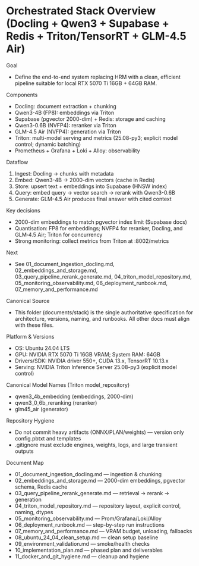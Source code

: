 # Orchestrated Stack Overview (Docling + Qwen3 + Supabase + Redis + Triton/TensorRT + GLM-4.5 Air)


Goal
- Define the end-to-end system replacing HRM with a clean, efficient pipeline suitable for local RTX 5070 Ti 16GB + 64GB RAM.

Components
- Docling: document extraction + chunking
- Qwen3-4B (FP8): embeddings via Triton
- Supabase (pgvector 2000-dim) + Redis: storage and caching
- Qwen3-0.6B (NVFP4): reranker via Triton
- GLM-4.5 Air (NVFP4): generation via Triton
- Triton: multi-model serving and metrics (25.08-py3; explicit model control; dynamic batching)
- Prometheus + Grafana + Loki + Alloy: observability

Dataflow
1) Ingest: Docling -> chunks with metadata
2) Embed: Qwen3-4B -> 2000-dim vectors (cache in Redis)
3) Store: upsert text + embeddings into Supabase (HNSW index)
4) Query: embed query -> vector search -> rerank with Qwen3-0.6B
5) Generate: GLM-4.5 Air produces final answer with cited context

Key decisions
- 2000-dim embeddings to match pgvector index limit (Supabase docs)
- Quantisation: FP8 for embeddings; NVFP4 for reranker, Docling, and GLM‑4.5 Air; Triton for concurrency
- Strong monitoring: collect metrics from Triton at :8002/metrics

Next
- See 01_document_ingestion_docling.md, 02_embeddings_and_storage.md, 03_query_pipeline_rerank_generate.md, 04_triton_model_repository.md, 05_monitoring_observability.md, 06_deployment_runbook.md, 07_memory_and_performance.md


Canonical Source
- This folder (documents/stack) is the single authoritative specification for architecture, versions, naming, and runbooks. All other docs must align with these files.

Platform & Versions
- OS: Ubuntu 24.04 LTS
- GPU: NVIDIA RTX 5070 Ti 16GB VRAM; System RAM: 64GB
- Drivers/SDK: NVIDIA driver 550+, CUDA 13.x, TensorRT 10.13.x
- Serving: NVIDIA Triton Inference Server 25.08-py3 (explicit model control)

Canonical Model Names (Triton model_repository)
- qwen3_4b_embedding (embeddings, 2000-dim)
- qwen3_0_6b_reranking (reranker)
- glm45_air (generator)

Repository Hygiene
- Do not commit heavy artifacts (ONNX/PLAN/weights) — version only config.pbtxt and templates
- .gitignore must exclude engines, weights, logs, and large transient outputs

Document Map
- 01_document_ingestion_docling.md — ingestion & chunking
- 02_embeddings_and_storage.md — 2000-dim embeddings, pgvector schema, Redis cache
- 03_query_pipeline_rerank_generate.md — retrieval → rerank → generation
- 04_triton_model_repository.md — repository layout, explicit control, naming, dtypes
- 05_monitoring_observability.md — Prom/Grafana/Loki/Alloy
- 06_deployment_runbook.md — step-by-step run instructions
- 07_memory_and_performance.md — VRAM budget, unloading, fallbacks
- 08_ubuntu_24_04_clean_setup.md — clean setup baseline
- 09_environment_validation.md — smoke/health checks
- 10_implementation_plan.md — phased plan and deliverables
- 11_docker_and_git_hygiene.md — cleanup and hygiene


